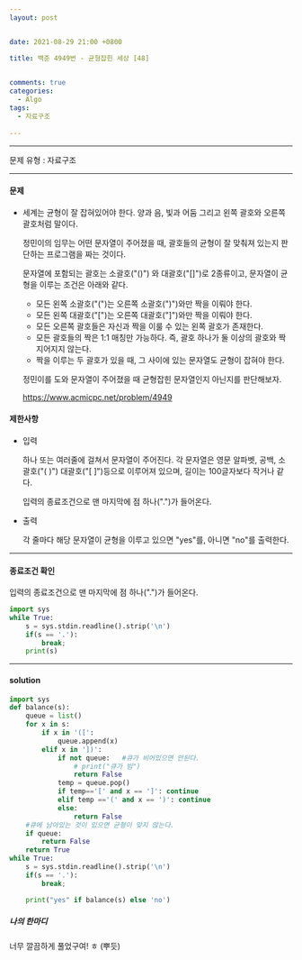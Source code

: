 ```yaml
---
layout: post


date: 2021-08-29 21:00 +0800

title: 백준 4949번 - 균형잡힌 세상 [48]

  
comments: true
categories: 
  - Algo
tags: 
  - 자료구조
  
---
```


---



문제 유형 : 자료구조

---

#### 문제

- 세계는 균형이 잘 잡혀있어야 한다. 양과 음, 빛과 어둠 그리고 왼쪽 괄호와 오른쪽 괄호처럼 말이다.

  정민이의 임무는 어떤 문자열이 주어졌을 때, 괄호들의 균형이 잘 맞춰져 있는지 판단하는 프로그램을 짜는 것이다.

  문자열에 포함되는 괄호는 소괄호("()") 와 대괄호("[]")로 2종류이고, 문자열이 균형을 이루는 조건은 아래와 같다.

  - 모든 왼쪽 소괄호("(")는 오른쪽 소괄호(")")와만 짝을 이뤄야 한다.
  - 모든 왼쪽 대괄호("[")는 오른쪽 대괄호("]")와만 짝을 이뤄야 한다.
  - 모든 오른쪽 괄호들은 자신과 짝을 이룰 수 있는 왼쪽 괄호가 존재한다.
  - 모든 괄호들의 짝은 1:1 매칭만 가능하다. 즉, 괄호 하나가 둘 이상의 괄호와 짝지어지지 않는다.
  - 짝을 이루는 두 괄호가 있을 때, 그 사이에 있는 문자열도 균형이 잡혀야 한다.

  정민이를 도와 문자열이 주어졌을 때 균형잡힌 문자열인지 아닌지를 판단해보자.

  https://www.acmicpc.net/problem/4949

#### 제한사항

- 입력

  하나 또는 여러줄에 걸쳐서 문자열이 주어진다. 각 문자열은 영문 알파벳, 공백, 소괄호("( )") 대괄호("[ ]")등으로 이루어져 있으며, 길이는 100글자보다 작거나 같다.

  입력의 종료조건으로 맨 마지막에 점 하나(".")가 들어온다.

- 출력

  각 줄마다 해당 문자열이 균형을 이루고 있으면 "yes"를, 아니면 "no"를 출력한다.



---

#### 종료조건 확인

입력의 종료조건으로 맨 마지막에 점 하나(".")가 들어온다.

```py
import sys
while True:
    s = sys.stdin.readline().strip('\n')
    if(s == '.'):
        break;
    print(s)
```





---

#### solution

```python
import sys
def balance(s):
    queue = list()
    for x in s:
        if x in '([':
            queue.append(x)
        elif x in '])':
            if not queue:   #큐가 비어있으면 안된다.
                # print("큐가 빔")
                return False
            temp = queue.pop()
            if temp=='[' and x == ']': continue
            elif temp =='(' and x == ')': continue
            else:
                return False
    #큐에 남아있는 것이 있으면 균형이 맞지 않는다.
    if queue:
        return False
    return True
while True:
    s = sys.stdin.readline().strip('\n')
    if(s == '.'):
        break;

    print("yes" if balance(s) else 'no')
```



 ##### 나의 한마디

너무 깔끔하게 풀었구여! ㅎ (뿌듯)